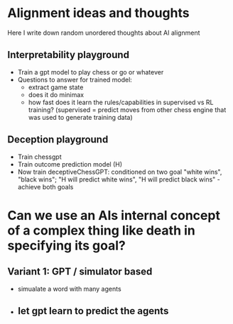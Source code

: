 # Alignment ideas and thoughts
Here I write down random unordered thoughts about AI alignment

## Interpretability playground
- Train a gpt model to play chess or go or whatever
- Questions to answer for trained model:
  - extract game state
  - does it do minimax
  - how fast does it learn the rules/capabilities in supervised vs RL training? (supervised = predict moves from other chess engine that was used to generate training data)

## Deception playground
- Train chessgpt
- Train outcome prediction model (H)
- Now train deceptiveChessGPT: conditioned on two goal "white wins", "black wins"; "H will predict white wins", "H will predict black wins" - achieve both goals


# Can we use an AIs internal concept of a complex thing like death in specifying its goal?
## Variant 1: GPT / simulator based
- simualate a word with many agents
- let gpt learn to predict the agents
  - 
